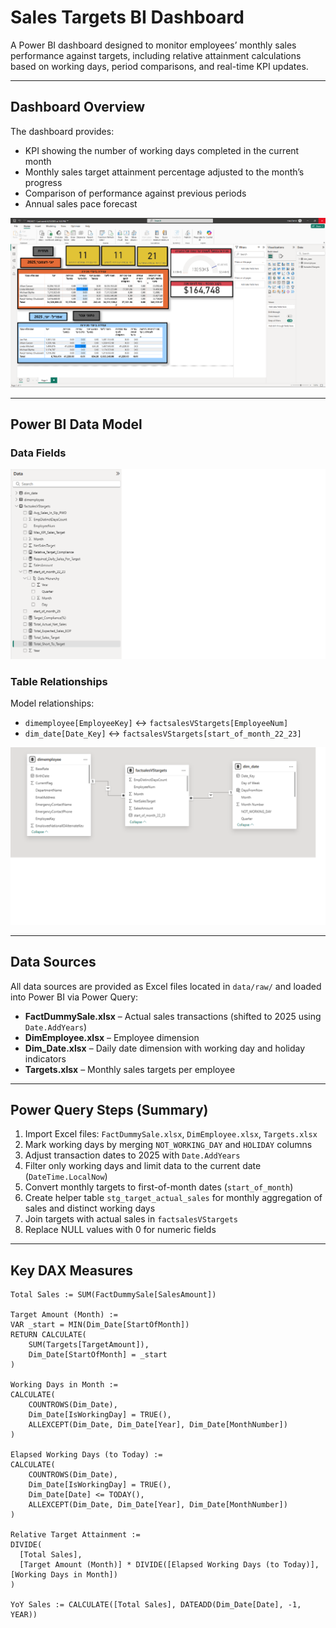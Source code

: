 # Sales Targets BI Dashboard

A Power BI dashboard designed to monitor employees’ monthly sales performance against targets, including relative attainment calculations based on working days, period comparisons, and real-time KPI updates.

---

## Dashboard Overview
The dashboard provides:
- KPI showing the number of working days completed in the current month
- Monthly sales target attainment percentage adjusted to the month’s progress
- Comparison of performance against previous periods
- Annual sales pace forecast

![Dashboard Overview](images/model-Deshborad.png)

---

## Power BI Data Model

### Data Fields
![Data Fields](images/model-data-fields.png)

### Table Relationships
Model relationships:
- `dimemployee[EmployeeKey]` ↔ `factsalesVStargets[EmployeeNum]`
- `dim_date[Date_Key]` ↔ `factsalesVStargets[start_of_month_22_23]`

![Relationships Diagram](images/model-relationships.png)

---

## Data Sources
All data sources are provided as Excel files located in `data/raw/` and loaded into Power BI via Power Query:

- **FactDummySale.xlsx** – Actual sales transactions (shifted to 2025 using `Date.AddYears`)
- **DimEmployee.xlsx** – Employee dimension
- **Dim_Date.xlsx** – Daily date dimension with working day and holiday indicators
- **Targets.xlsx** – Monthly sales targets per employee

---

## Power Query Steps (Summary)
1. Import Excel files: `FactDummySale.xlsx`, `DimEmployee.xlsx`, `Targets.xlsx`
2. Mark working days by merging `NOT_WORKING_DAY` and `HOLIDAY` columns
3. Adjust transaction dates to 2025 with `Date.AddYears`
4. Filter only working days and limit data to the current date (`DateTime.LocalNow`)
5. Convert monthly targets to first-of-month dates (`start_of_month`)
6. Create helper table `stg_target_actual_sales` for monthly aggregation of sales and distinct working days
7. Join targets with actual sales in `factsalesVStargets`
8. Replace NULL values with 0 for numeric fields

---

## Key DAX Measures
```DAX
Total Sales := SUM(FactDummySale[SalesAmount])

Target Amount (Month) :=
VAR _start = MIN(Dim_Date[StartOfMonth])
RETURN CALCULATE(
    SUM(Targets[TargetAmount]),
    Dim_Date[StartOfMonth] = _start
)

Working Days in Month :=
CALCULATE(
    COUNTROWS(Dim_Date),
    Dim_Date[IsWorkingDay] = TRUE(),
    ALLEXCEPT(Dim_Date, Dim_Date[Year], Dim_Date[MonthNumber])
)

Elapsed Working Days (to Today) :=
CALCULATE(
    COUNTROWS(Dim_Date),
    Dim_Date[IsWorkingDay] = TRUE(),
    Dim_Date[Date] <= TODAY(),
    ALLEXCEPT(Dim_Date, Dim_Date[Year], Dim_Date[MonthNumber])
)

Relative Target Attainment :=
DIVIDE(
  [Total Sales],
  [Target Amount (Month)] * DIVIDE([Elapsed Working Days (to Today)], [Working Days in Month])
)

YoY Sales := CALCULATE([Total Sales], DATEADD(Dim_Date[Date], -1, YEAR))
